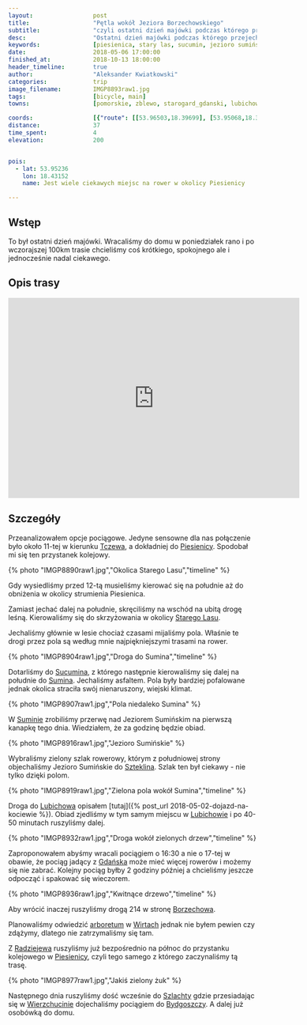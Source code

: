 ```yaml
---
layout:                 post
title:                  "Pętla wokół Jeziora Borzechowskiego"
subtitle:               "czyli ostatni dzień majówki podczas którego przejechaliśmy małą pętelkę między Piesienicą a Lubichowem"
desc:                   "Ostatni dzień majówki podczas którego przejechaliśmy małą pętelkę między Piesienicą a Lubichowem. Trasa ta pokazała mi, że warto wybierać drogi gruntowe. Okolice Starego Lasu były bardzo ładne."
keywords:               [piesienica, stary las, sucumin, jezioro sumińskie, szteklin, lubichowo, borzechowo, wirty, wiosna]
date:                   2018-05-06 17:00:00
finished_at:            2018-10-13 18:00:00
header_timeline:        true
author:                 "Aleksander Kwiatkowski"
categories:             trip
image_filename:         IMGP8893raw1.jpg
tags:                   [bicycle, main]
towns:                  [pomorskie, zblewo, starogard_gdanski, lubichowo]

coords:                 [{"route": [[53.96503,18.39699], [53.95068,18.39983], [53.95210,18.43836], [53.92840,18.43296], [53.91865,18.44987], [53.89792,18.43476], [53.89635,18.42077], [53.88811,18.42909], [53.87222,18.40283], [53.85116,18.40163], [53.85212,18.39605], [53.87075,18.38360], [53.88770,18.34944], [53.90100,18.37871], [53.91779,18.40412], [53.93235,18.40652], [53.95185,18.39957]], "type": "bicycle"}]
distance:               37
time_spent:             4
elevation:              200


pois:
  - lat: 53.95236
    lon: 18.43152
    name: Jest wiele ciekawych miejsc na rower w okolicy Piesienicy

---
```


[wiki-tczew]: https://pl.wikipedia.org/wiki/Tczew
[wiki-piesienica]: https://pl.wikipedia.org/wiki/Piesienica
[wiki-stary-las]: https://pl.wikipedia.org/wiki/Stary_Las_(wie%C5%9B_w_wojew%C3%B3dztwie_pomorskim)
[wiki-sucumin]: https://pl.wikipedia.org/wiki/Sucumin
[wiki-sumin]: https://pl.wikipedia.org/wiki/Sumin_(powiat_starogardzki)
[wiki-szteklin]: https://pl.wikipedia.org/wiki/Szteklin
[wiki-lubichowo]: https://pl.wikipedia.org/wiki/Lubichowo
[wiki-gdansk]: https://pl.wikipedia.org/wiki/Gda%C5%84sk
[wiki-borzechowo]: https://pl.wikipedia.org/wiki/Borzechowo
[wiki-wirty]: https://pl.wikipedia.org/wiki/Wirty
[wiki-wirty-arboretum]: https://pl.wikipedia.org/wiki/Arboretum_Wirty
[wiki-radziejewo]: https://pl.wikipedia.org/wiki/Radziejewo_(wojew%C3%B3dztwo_pomorskie)
[wiki-szlachta]: https://pl.wikipedia.org/wiki/Szlachta_(wojew%C3%B3dztwo_pomorskie)
[wiki-wierzchucin]: https://pl.wikipedia.org/wiki/Wierzchucin_(stacja_kolejowa)
[wiki-bydgoszcz]: https://pl.wikipedia.org/wiki/Bydgoszcz


## Wstęp

To był ostatni dzień majówki. Wracaliśmy do domu w poniedziałek rano i po
wczorajszej 100km trasie chcieliśmy coś krótkiego, spokojnego
ale i jednocześnie nadal ciekawego.

## Opis trasy

<iframe height='405' width='590' frameborder='0' allowtransparency='true' scrolling='no' src='https://www.strava.com/activities/1554212365/embed/074d31a1055f4fb6aec073b81e02edaa24a9dc97'></iframe>

## Szczegóły

Przeanalizowałem opcje pociągowe. Jedyne sensowne dla nas połączenie
było około 11-tej w kierunku [Tczewa][wiki-tczew],
a dokładniej do [Piesienicy][wiki-piesienica]. Spodobał mi się
ten przystanek kolejowy.

{% photo "IMGP8890raw1.jpg","Okolica Starego Lasu","timeline" %}

Gdy wysiedliśmy przed 12-tą musieliśmy kierować się na południe
aż do obniżenia w okolicy strumienia Piesienica.

Zamiast jechać dalej na południe, skręciliśmy na wschód na ubitą
drogę leśną. Kierowaliśmy się do skrzyżowania w okolicy
[Starego Lasu][wiki-stary-las].

Jechaliśmy głównie w lesie chociaż czasami mijaliśmy pola.
Właśnie te drogi przez pola są według mnie najpiękniejszymi trasami
na rower.

{% photo "IMGP8904raw1.jpg","Droga do Sumina","timeline" %}

Dotarliśmy do [Sucumina][wiki-sucumin], z którego następnie kierowaliśmy się
dalej na południe do [Sumina][wiki-sumin]. Jechaliśmy asfaltem.
Pola były bardziej pofalowane jednak okolica straciła swój nienaruszony, wiejski
klimat.

{% photo "IMGP8907raw1.jpg","Pola niedaleko Sumina" %}

W [Suminie][wiki-sumin] zrobiliśmy przerwę nad Jeziorem Sumińskim
na pierwszą kanapkę tego dnia. Wiedziałem, że za godzinę
będzie obiad.

{% photo "IMGP8916raw1.jpg","Jezioro Sumińskie" %}

Wybraliśmy zielony szlak rowerowy, którym z południowej strony objechaliśmy
Jezioro Sumińskie do [Szteklina][wiki-szteklin].
Szlak ten był ciekawy - nie tylko dzięki polom.

{% photo "IMGP8919raw1.jpg","Zielona pola wokół Sumina","timeline" %}

Droga do [Lubichowa][wiki-lubichowo] opisałem
[tutaj]({% post_url 2018-05-02-dojazd-na-kociewie %}).
Obiad zjedliśmy w tym samym miejscu w [Lubichowie][wiki-lubichowo] i po
40-50 minutach ruszyliśmy dalej.

{% photo "IMGP8932raw1.jpg","Droga wokół zielonych drzew","timeline" %}

Zaproponowałem abyśmy wracali pociągiem o 16:30 a nie o 17-tej w obawie,
że pociąg jadący z [Gdańska][wiki-gdansk] może mieć więcej rowerów i możemy się
nie zabrać. Kolejny pociąg byłby 2 godziny później a chcieliśmy jeszcze
odpocząć i spakować się wieczorem.

{% photo "IMGP8936raw1.jpg","Kwitnące drzewo","timeline" %}

Aby wrócić inaczej ruszyliśmy drogą 214 w stronę [Borzechowa][wiki-borzechowo].

Planowaliśmy odwiedzić [arboretum][wiki-wirty-arboretum]
w [Wirtach][wiki-wirty] jednak
nie byłem pewien czy zdążymy, dlatego nie zatrzymaliśmy się tam.

Z [Radziejewa][wiki-radziejewo] ruszyliśmy już bezpośrednio na północ
do przystanku kolejowego w [Piesienicy][wiki-piesienica],
czyli tego samego z którego zaczynaliśmy tą trasę.

{% photo "IMGP8977raw1.jpg","Jakiś zielony żuk" %}

Następnego dnia ruszyliśmy dość wcześnie do [Szlachty][wiki-szlachta] gdzie
przesiadając się w [Wierzchucinie][wiki-wierzchucin] dojechaliśmy
pociągiem do [Bydgoszczy][wiki-bydgoszcz]. A dalej już osobówką do domu.
